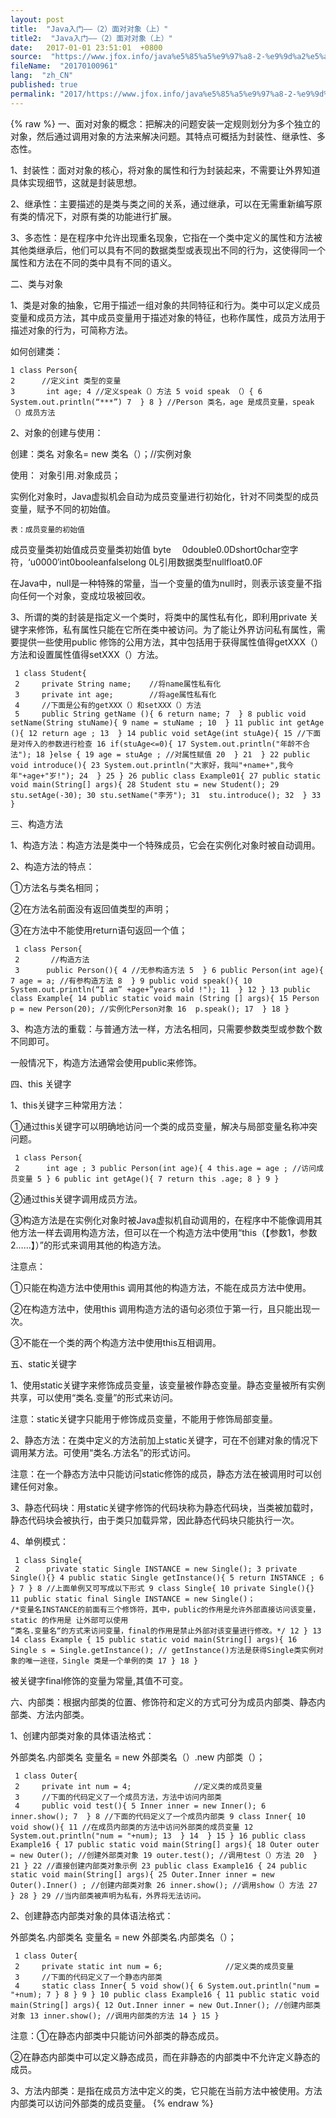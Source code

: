 ```yaml
---
layout: post
title:  "Java入门——（2）面对对象（上）"
title2:  "Java入门——（2）面对对象（上）"
date:   2017-01-01 23:51:01  +0800
source:  "https://www.jfox.info/java%e5%85%a5%e9%97%a8-2-%e9%9d%a2%e5%af%b9%e5%af%b9%e8%b1%a1-%e4%b8%8a.html"
fileName:  "20170100961"
lang:  "zh_CN"
published: true
permalink: "2017/https://www.jfox.info/java%e5%85%a5%e9%97%a8-2-%e9%9d%a2%e5%af%b9%e5%af%b9%e8%b1%a1-%e4%b8%8a.html"
---
```

{% raw %}
一、面对对象的概念：把解决的问题安装一定规则划分为多个独立的对象，然后通过调用对象的方法来解决问题。其特点可概括为封装性、继承性、多态性。 

  1、封装性：面对对象的核心，将对象的属性和行为封装起来，不需要让外界知道具体实现细节，这就是封装思想。 
 

  2、继承性：主要描述的是类与类之间的关系，通过继承，可以在无需重新编写原有类的情况下，对原有类的功能进行扩展。 
 

  3、多态性：是在程序中允许出现重名现象，它指在一个类中定义的属性和方法被其他类继承后，他们可以具有不同的数据类型或表现出不同的行为，这使得同一个属性和方法在不同的类中具有不同的语义。 
 

  二、类与对象 
 

  1、类是对象的抽象，它用于描述一组对象的共同特征和行为。类中可以定义成员变量和成员方法，其中成员变量用于描述对象的特征，也称作属性，成员方法用于描述对象的行为，可简称方法。 
 

  如何创建类： 
  
  
    1 class Person{
    2      //定义int 类型的变量
    3       int age; 4 //定义speak（）方法 5 void speak （）{ 6 System.out.println(“***”) 7  } 8 } //Person 类名，age 是成员变量，speak（）成员方法

 
  
 

  2、对象的创建与使用： 
 

  创建：类名 对象名= new 类名（）；//实例对象 
 

  使用： 对象引用.对象成员； 
 

  实例化对象时，Java虚拟机会自动为成员变量进行初始化，针对不同类型的成员变量，赋予不同的初始值。 
  
  
    表：成员变量的初始值 
   
   
   成员变量类初始值成员变量类初始值 byte 　0double0.0Dshort0char空字符，‘u0000′int0booleanfalselong 0L引用数据类型nullfloat0.0F 
 

  在Java中，null是一种特殊的常量，当一个变量的值为null时，则表示该变量不指向任何一个对象，变成垃圾被回收。 
 

  3、所谓的类的封装是指定义一个类时，将类中的属性私有化，即利用private 关键字来修饰，私有属性只能在它所在类中被访问。为了能让外界访问私有属性，需要提供一些使用public 修饰的公用方法，其中包括用于获得属性值得getXXX（）方法和设置属性值得setXXX（）方法。 
 
 
  
  
     1 class Student{
     2     private String name;    //将name属性私有化
     3     private int age;        //将age属性私有化
     4     //下面是公有的getXXX（）和setXXX（）方法
     5     public String getName (){ 6 return name; 7  } 8 public void setName(String stuName){ 9 name = stuName ; 10  } 11 public int getAge (){ 12 return age ; 13  } 14 public void setAge(int stuAge){ 15 //下面是对传入的参数进行检查 16 if(stuAge<=0){ 17 System.out.println("年龄不合法"); 18 }else { 19 age = stuAge ; //对属性赋值 20  } 21  } 22 public void introduce(){ 23 System.out.println("大家好，我叫"+name+",我今年"+age+"岁!"); 24  } 25 } 26 public class Example01{ 27 public static void main(String[] args){ 28 Student stu = new Student(); 29 stu.setAge(-30); 30 stu.setName("李芳"); 31  stu.introduce(); 32  } 33 }

 
  
 

  三、构造方法 
 

  1、构造方法：构造方法是类中一个特殊成员，它会在实例化对象时被自动调用。 
 

  2、构造方法的特点： 
 

  ①方法名与类名相同； 
 

 ②在方法名前面没有返回值类型的声明；

 ③在方法中不能使用return语句返回一个值；

     1 class Person{
     2       //构造方法
     3      public Person(){ 4 //无参构造方法 5  } 6 public Person(int age){ 7 age = a; //有参构造方法 8  } 9 public void speak(){ 10 System.out.println(“I am” +age+”years old !"); 11  } 12 } 13 public class Example{ 14 public static void main (String [] args){ 15 Person p = new Person(20); //实例化Person对象 16  p.speak(); 17  } 18 }

 
 

  3、构造方法的重载：与普通方法一样，方法名相同，只需要参数类型或参数个数不同即可。 
 

  一般情况下，构造方法通常会使用public来修饰。 
 

  四、this 关键字 
 

  1、this关键字三种常用方法： 
 

①通过this关键字可以明确地访问一个类的成员变量，解决与局部变量名称冲突问题。

     1 class Person{
     2      int age ; 3 public Person(int age){ 4 this.age = age ; //访问成员变量 5 } 6 public int getAge(){ 7 return this .age; 8 } 9 }

②通过this关键字调用成员方法。

③构造方法是在实例化对象时被Java虚拟机自动调用的，在程序中不能像调用其他方法一样去调用构造方法，但可以在一个构造方法中使用“this（【参数1，参数2……】）”的形式来调用其他的构造方法。
 

  注意点： 
 

①只能在构造方法中使用this 调用其他的构造方法，不能在成员方法中使用。

②在构造方法中，使用this 调用构造方法的语句必须位于第一行，且只能出现一次。

③不能在一个类的两个构造方法中使用this互相调用。
 

  五、static关键字 
 

  1、使用static关键字来修饰成员变量，该变量被作静态变量。静态变量被所有实例共享，可以使用“类名.变量”的形式来访问。 
 

  注意：static关键字只能用于修饰成员变量，不能用于修饰局部变量。 
 

  2、静态方法：在类中定义的方法前加上static关键字，可在不创建对象的情况下调用某方法。可使用“类名.方法名”的形式访问。 
 

  注意：在一个静态方法中只能访问static修饰的成员，静态方法在被调用时可以创建任何对象。 
 

  3、静态代码块：用static关键字修饰的代码块称为静态代码块，当类被加载时，静态代码块会被执行，由于类只加载异常，因此静态代码块只能执行一次。 
 

  4、单例模式： 
 
 
  
  
     1 class Single{
     2      private static Single INSTANCE = new Single(); 3 private Single(){} 4 public static Single getInstance(){ 5 return INSTANCE ; 6 } 7 } 8 //上面单例又可写成以下形式 9 class Single{ 10 private Single(){} 11 public static final Single INSTANCE = new Single()；
    /*变量名INSTANCE的前面有三个修饰符，其中，public的作用是允许外部直接访问该变量，static 的作用是 让外部可以使用
    “类名.变量名“的方式来访问变量，final的作用是禁止外部对该变量进行修改。*/ 12 } 13 14 class Example { 15 public static void main(String[] args){ 16 Single s = Single.getInstance(); // getInstance()方法是获得Single类实例对象的唯一途径，Single 类是一个单例的类 17 } 18 }

 
  
 

  被关键字final修饰的变量为常量,其值不可变。 
 

  六、内部类：根据内部类的位置、修饰符和定义的方式可分为成员内部类、静态内部类、方法内部类。 
 

  1、创建内部类对象的具体语法格式： 
 

  外部类名.内部类名 变量名 = new 外部类名（）.new 内部类（）； 
 
 
  
  
     1 class Outer{
     2     private int num = 4;              //定义类的成员变量
     3     //下面的代码定义了一个成员方法，方法中访问内部类
     4     public void test(){ 5 Inner inner = new Inner(); 6  inner.show(); 7  } 8 //下面的代码定义了一个成员内部类 9 class Inner{ 10 void show(){ 11 //在成员内部类的方法中访问外部类的成员变量 12 System.out.println("num = "+num); 13  } 14  } 15 } 16 public class Example16 { 17 public static void main(String[] args){ 18 Outer outer = new Outer(); //创建外部类对象 19 outer.test(); //调用test（）方法 20  } 21 } 22 //直接创建内部类对象示例 23 public class Example16 { 24 public static void main(String[] args){ 25 Outer.Inner inner = new Outer().Inner() ; //创建内部类对象 26 inner.show(); //调用show（）方法 27  } 28 } 29 //当内部类被声明为私有，外界将无法访问。

 
  
 

  2、创建静态内部类对象的具体语法格式： 
 

  外部类名.内部类名 变量名 = new 外部类名.内部类名（）； 
 
 
  
  
     1 class Outer{
     2     private static int num = 6;              //定义类的成员变量
     3     //下面的代码定义了一个静态内部类
     4     static class Inner{ 5 void show(){ 6 System.out.println("num = "+num); 7 } 8 } 9 } 10 public class Example16 { 11 public static void main(String[] args){ 12 Out.Inner inner = new Out.Inner(); //创建内部类对象 13 inner.show(); //调用内部类的方法 14 } 15 }

 注意：①在静态内部类中只能访问外部类的静态成员。
 
 

  ②在静态内部类中可以定义静态成员，而在非静态的内部类中不允许定义静态的成员。 
 

  3、方法内部类：是指在成员方法中定义的类，它只能在当前方法中被使用。方法内部类可以访问外部类的成员变量。
{% endraw %}